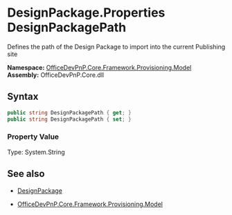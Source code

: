 # DesignPackage.Properties DesignPackagePath
Defines the path of the Design Package to import into the current Publishing site  

**Namespace:** [OfficeDevPnP.Core.Framework.Provisioning.Model](OfficeDevPnP.Core.Framework.Provisioning.Model.md)  
**Assembly:** OfficeDevPnP.Core.dll  
## Syntax
```C#
public string DesignPackagePath { get; }
public string DesignPackagePath { set; }
```

### Property Value
Type: System.String  

## See also
- [DesignPackage](DesignPackage.md) 

- [OfficeDevPnP.Core.Framework.Provisioning.Model](OfficeDevPnP.Core.Framework.Provisioning.Model.md)
